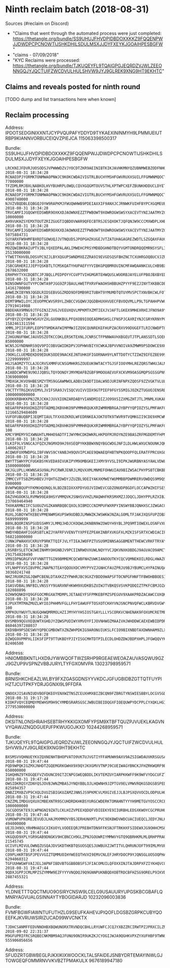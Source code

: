 Ninth reclaim batch (2018-08-31)
================================

Sources (#reclaim on Discord)
- "Claims that went through the automated process were just completed: https://thetangle.org/bundle/SS9UHUJFHVDPIDBDOXXKKZ9FQQENPWJJDWDPCPCNOWTIJSHKDHILSDULMSXJJDYFXEYKJGOAIHPESBGFW"
- "claims - 07/09/2018"
- "KYC Reclaims were processed: https://thetangle.org/bundle/TJKUQEYFL9TQAIGPGJEQRDZVJWLZEEONNGQJYJQCTUIFZWCDVULHULSHVW9JYJ9GLREK9XNG9HT9EKHTC"

Claims and reveals posted for ninth round
------------------------------------------

[TODO dump and list transactions here when known]


Reclaim processing
------------------

Address: IPDOTSEDGINIXXNTJCYPVQUPAFYDDYD9TYKAEXININMYH9LPMMUEIUTRBP9KIANNVORBUCEIQVZPIEJCA    115063398500317

Bundle:  SS9UHUJFHVDPIDBDOXXKKZ9FQQENPWJJDWDPCPCNOWTIJSHKDHILSDULMSXJJDYFXEYKJGOAIHPESBGFW

    LRCKNIJFDVRJUOSODSJVPWWWDZVJYOCDTZKR9AEINIBTKIKJAVHKMNYQZUBNMWEBZODFNHORJKACA9999    2018-08-31 18:34:28    RCNAEOPJYORMKTONMWAOPNWJC9KOKCWDAIVIGTRLBUCHYMSHFGWVRUXXSUILFFGMWNMQOCTPHQNCXXL99    77000000
    TFZDMLRMJBXLNABKOLHVYBUHRPLOWQLCQVXGQGMTOUVSTHLXPTWPCXEFZBUNKHDDUCLDYETFYSSHZ9999    2018-08-31 18:34:28    RCNAEOPJYORMKTONMWAOPNWJC9KOKCWDAIVIGTRLBUCHYMSHFGWVRUXXSUILFFGMWNMQOCTPHQNCXXL99    4900740000
    NJVZVBQDBLEQBGQJ9YW9RAPKMJFWUQWHWB9PDEIAXXIF9ANXJCJRNWKFUIHFBYPCXGQMEUEOWWBEZ9999    2018-08-31 18:34:28    TRVCAMFIJGQGWYEDSWBR9OXKXDJAOWNXEZZTPWBOWT9XOWROGWSWSYXACEVTYNIJAATMYZCM9J9QEP9YA    10000000
    AH9VUKHZSYEMXTOUTZRIZGUGTIQBDOVWAR9QFECBTRSJESQXOKTJQFQNJW9CCCMXWDPLXHBJRGLF99999    2018-08-31 18:34:28    TRVCAMFIJGQGWYEDSWBR9OXKXDJAOWNXEZZTPWBOWT9XOWROGWSWSYXACEVTYNIJAATMYZCM9J9QEP9YA    5075884731
    SUYARXFW9HMFBXRDTGOWUQJJVTNQUDSJPOPGHZKUGEJVTZATUHAGAGREZWDTLSZGQAXFAUCMORKCZ9999    2018-08-31 18:34:28    MOZQWIBKRAIUPTVJBLYQXEDPALAKLIMWEHCPRSYMDBDGHNOTBQYVGMTONDRQQEMRNSYSFLISADL9LYYXZ    25130000000
    YTWETTKHVBLDOSVPC9ZJLBYXQGUPSWNDMXEZZRA9I9EVGDSQSFBHZNCTCXUHRGOQBUCVJZRXSDQU99999    2018-08-31 18:34:28    JSBCGRHERIJJEPYQSKBTLTCMSKQATYHUPAEFYYVIBKGPQBMROUINCMFAWQAANKCULCHB9BXVDMPQBOINW    2678632000
    ERHPHYTYXCDQBTCJPJBQLLPEDPOYYCGVPTVIHGMGRTEHWQUSLWUORBJAYELUFPBOJBXBYEDOGWWC99999    2018-08-31 18:34:28    NINSOWNFGUTVYPCOWTA9PJGG9ZPJBAULHWETPXRVFWAOHSHBBUHZPYYF9EZJINYTXKBBCDETRZXO9UAFD    14161700000
    AHWEZKIBYN9JQGDLRIDSEBVGGZRDD9DFDMB9RITUBHT9YMUMDTQTUYMVSPCTXNVBKCWLFOTUJTKZZ9999    2018-08-31 18:34:28    DEMT9MWILOYCJEUOPMCWVSR9YLZHBCCVGQWVJQGDBHUXHVUECFBVOQVMLLP9LTGPAHHPVWGAMEZIGNFLA    27919414988
    BBDEHAX9MNG9JTFGINJZJVGJVEEUXQVLMPKMTXZMTIEXJVJAFTLGKEX9MHEXRHIJFNO9A9YGF9UGZ9999    2018-08-31 18:34:28    GPYBYZCQYOWYWSXUYZXLGUONKBULPFQXOB9IOQEADMHSHSLCFNSPJCAXRIYNJCGRYKRNYPGZVGMSYMCJC    1582461311594
    XMMLJPIIFURPLEOP9T9MDKAFWIMPMWJIZQ9CQUNREKEFHUPZACRXV99DUGEFTLRICNWDPTGRBTLAA9999    2018-08-31 18:34:28    ZJHGUNUFNWCJAUVDSZOTKCCOKLERSKTEXNLJCNRSCTFPNNWAVHXBGEUTJTPLANSSDTLSOEH9FESUMNEND    85000000
    WCNSJGYNDNHRS9QV9PICOBVGWIDKDPVJOPHWVBIYXCWKAJBPVVNOIVA9ZMWM9PSDOWCE9XHEISYXA9999    2018-08-31 18:34:28    J9OKLCLUEMDEKDO9EDUKSODE9NACKEJNTUHKOFIGORNAH9YLNTTDOTYCTZIWZ9IFEZBE999VAOXAHIDOB    12299999997
    HGJSAOMZYTCLAJECRVSXMMFUCNSGMHKRSZOUEUK9WTACYTGJSFIOOYMHLREZQRSTWHUJALMPUVVZA9999    2018-08-31 18:34:28    AIABDCWPWE9U9OJJQBSLTQYOONOYJMYMOAFBZGBF9MOOUAEVUFXCKVM9OASGMQPSGSSGPN9KDJSBTZJPY    3369000000
    TMDXGKJKVO9HBESMZYTMS9GGAWMWOLADBVZA9DTIOALW9DJURINFNPXZQOSF9ZZVGKTVLULFAPQIA9999    2018-08-31 18:34:28    V9CTTYTRGIKVUIMVLJVIFSRA9JVISQCVUIVVIDX9GTPIEF9FGYSSMIGJOZKZTUGUOJENSRDLZUBQTQGMX    1000000000000
    QOOKKRBHKKPNJZRJCKHJJUVXIONZARDABYVIANDMIQIZJO99XSIZXMGZHTJTLJMNMLXUKAFFOJPP99999    2018-08-31 18:34:28    NEGAFRPA99XDKQZFOTADMQJKBVHKO9PVMMHRQUKXRIWMRMBRGAJYBPYYQPIOZYSLPMFAKFGQHFIULFEND    12166529484609
    VUFOFUBUQBPIJEQMTIAULTFXXOZKROLWFEDRNKEAJOKTOTK9TWVR9TVQMKGII9CDE9XMCWM9DTKKZ9999    2018-08-31 18:34:28    NEGAFRPA99XDKQZFOTADMQJKBVHKO9PVMMHRQUKXRIWMRMBRGAJYBPYYQPIOZYSLPMFAKFGQHFIULFEND    100
    KMCY9MEMY9IXWNUHTLMHHO9ADTFIJWYMHCDKDWKRLHKPOFMJROYNZE9BASZRFMGDEMTFHPNVZMJV99999    2018-08-31 18:34:28    ELKIF9LVSNGCAJFQZXJNGMXD9HJ9XSEQPYKKBBWXNQYBGCWDGJNFILDLHWLWXUCNOUNKJQKFGMAXNHPCA    140062017
    ACQWUFUXMWDPGLIBFVWVS9CYANBJH9QUVIPCAEE9QWAEQFHBTNPKQOOPFQLERATFPRCUXGOPHLET99999    2018-08-31 18:34:28    BWYTTSWHYPCFUGKBSYKVEDA9IVUKIPYM9OMBGKEIJXMY9YVSLI9IPKJWURBNYASYAHLVDWLPRBNCXDYQX    15000000000
    NKJGLUPLLHKWNSASU9ALPVCRWRJENRJLMQVXXMLMNMEFOHWUIAU9BIZWSACPHYPSBTCBKBE9DAV9A9999    2018-08-31 18:34:28    ZMMCCVFTSBZMSHBEVJYQHTGZDWDYJZUZBL9DEIYAKXKMWEYWUMMBBPDWMRERVOWDQS9M9QSIMUKFRKREA    5000000
    BVWPWQBQUPYFKMKHQONQL9LBDZBIDXXXPDYUOJVIDWEVCGDZONUDPBGDFLOCCAPWZHIFSESJOFTN99999    2018-08-31 18:34:28    DAZVHGOOKSLRVMW99EA9HSYVMMQVKJSNHSVVHZLMAQWHFKRSMXMZJJDQCLJDHYPPLRZXIBJBNLWPFJGBA    237069464940
    THXKARMNIIFCSUOUZVGZKANRBQBCQXOL9IBMICCNIMPUFWXRPYINSWYBBJQNHXSCJZWGACGQVCEN99999    2018-08-31 18:34:28    RUXLJGBOYWTKEBEVPMENWMSKUPSW9UDBDJLMWWZKJWSWKWJNZALGOMLTFJAKJXQSFUPZOBXJKWTVKZVEW    5699999999
    BB9LBQORINSPSUDSSHMYJLMMQJHDJCKOQWLDKNBN9WZOWOYH9YBLJPQ9MTIOWEXLOSNFVXUIUCLR99999    2018-08-31 18:34:28    9WDYHBDAHFIGGRSBTLWZJYAFRFVVENVTYXPFEZPEAKINBFXVKGFXLMZKISFSRTXCWDIACIFFZMCHOKZSA    568210000000
    CUNWJPWAHXVCKRUYP9RKTTQIFJVLYTIEAJWOFPZTUSU9MINNSAGGBMENTTHEWCVRKFTRYAYVWIIQZ9999    2018-08-31 18:34:28    LRSRBYSLETCWJWEINHMYOHGNBJV9PCIINRWOVXUWLNQYYVCJQKVNXKOBDGJ9AGVACO9AMCTATNSIDJAED    291754820490
    VM9IDPNGRGFVVFVNNTTTGIN9BMMEMCQCWBFNHZUWKIANOOUTKYCQCVQMNEKOILRDGLHWAZGQYBU9Z9999    2018-08-31 18:34:28    VFLNHPFXVSIBVPRCJNAPNJTEAYQQOUXDCVMYPYVZJGNHCFAUZPRJU9BJYBUMCLHYPAINUQANPLFQXBDBC    30360241748
    NHZJRUORZGGJQWPCBENLDTAXKZZYPWHRJBC9GXZYBDD9WAPSFTOCNPGFHNFTFBWOHBBOESITTDZGA9999    2018-08-31 18:34:28    IGASVDBAL9NFBILVNSSYY9UARXNFHKWH9XUDKBSZUIWJTVBKQSVSVKPQDQIZTPKFCBMJOZAHNGDAJQXDW    182088896
    OZHW9QNKDYQ9GFGOCMRGXATMDMPLJETAAEYFSFPMKEBFMZSPEGUV9XAAKPRDZACAWCCUXQKASAKRA9999    2018-08-31 18:34:28    EJPUXTMTMAZMUZLWYIOJPHHMVFGLLFHYIAWUFFTOSXOTCKHYVNJSNCPNVQFWCLKBRVDVGWYRCUAZIBWDD    100
    XMPKOUYWUYTLNUGQHWQMRMOLHZIJMYHYYHSIOSTGAYLLLYSCORKVCNHENAK9FOXUMCRETMEK9KJX99999    2018-08-31 18:34:28    QVSMB99QGVXEQUWTXGHDJYZQWSPUDIWYXMVOYFIJOVNHWOZMAAIVHJWHDDWCAEXEWBIDPDRUSTRDGPYCZ    86046397288037
    EKD9BH9PSDESWVYQPBCGMBOWTXZNZWHPDKIG9ARONUIUKSLFCIO9BIXNBDTAXDWNHAM9ZLXZKVGNZ9999    2018-08-31 18:34:28    DZWQG9VPMPXLIIKSFIPT9TTUKBDYPJIYISGCMHTDTPILECDLOHDZDWJBDPXHPLJFGWQQVYKXWHBTTQSYX    82406500

Address: HNIOMBBKNTLHXD9JYWWQOFTWZSRHP9RGEAEWEOAZAUVASQWU9GZJ9GZUP9VSPNZVBBJURYLTYFGXOMVPA    13023798959571

Bundle:  BRNISHKCHEAZLWLBY9FXZGASGDNSYYVKDCJGFUGBIDBZGTTQTFUYPIHZTJCUTPKFYDRJGGNXI9L9FFDFA

    QNOOXJISAVNIUDVBOFQKEOYENXWZTNSZCEUXHMXBIZBCQN9FZBRGTYNSWIESBBYLOCGVSGDPARIHZ9999    2018-08-31 19:17:20    KIOKFVQYCEQMQYMEWHSM9H9CYMMDSRARSGSCJWBUIBEIDQGXFIOEQUWPYDCPPLCYXQKLHGIDLNTXOHA9D    2779530000000

Address: DKSITNLONSHRAIHSEBTRHYKKIGXOMFYPSM9XTBFTQUZPJVUEKLKAGVNVYQAWJZNQDGUEPJFPKWUGOJKXD    10244268959571

Bundle:  TJKUQEYFL9TQAIGPGJEQRDZVJWLZEEONNGQJYJQCTUIFZWCDVULHULSHVW9JYJ9GLREK9XNG9HT9EKHTC

    BXSMSVVQHNUEYKVZQXNENHTBHOPVATO9VKTUJVGTIYFFAMUWH9AXV9AZSIGWDAUVKRSGUSAKVTEXZ9999    2018-08-31 19:47:44    PQD9WPQKIGZMXJNHDTZGQEMGRKGWHX9X9QYJKXGMVVTNPJ9CUEIWAGYBNCKJFHZRKWQRF9BXDMGVAKUTX    650000000
    IGHQHNZ9TKOGQEFVZVDUNCD9ITZCNPGSWEQBDDLIKVTEMZUYIARPKKWFF9K9WFVYDGCUFZTF9KZYA9999    2018-08-31 19:47:44    OWSIDKRQSYZDNYQSJOVBJWNZMBASJYNQYBBLOJLHQWNH9JZPTGV9ELVMWVRQKGSDGSBSPEDXCGSQNLXHD    825894357
    QNBZIMXBZVP9CXQLDVUZSBIGKUZAMZJNNSJS9PKMCVLMXGIVEJJLBJPSXQVVOCDLODPULHOBJAXDA9999    2018-08-31 19:47:44    CNZZMLIMDGVQXUXCMBEXNTR9SCUHDRDKHKBSYURGCWDERKTOMAHNTYYYH9METGVYOSCCRCEI9FCRUCJQC    1000000000
    JGCGDOSKTE9JLWPNGNI9ZATLCKLHIZVPEEXQDQFVDIEEKYE9IIURBHLEDSXKWOYCGCPRUHUGLZNGA9999    2018-08-31 19:47:44    VUMOWPVPKOREJEVUDJLHAJMXMMOVYBSJERHUNXMTLPVC9EKBWDVWDCUACIUEQCLJEDYJNLKNEKZMUXTZX    494000000
    UEJDJH9OLYRHMHAEGCXIKUOYLVOOEEQRJPREBHTDN9FFKSNJFTRKHXFSIDEWXJG9OHHCMSQJ9ADKA9999    2018-08-31 19:47:44    VKGQUD9XPLYGR9GAB9DNGKV9HCBNCCH9GLZPNJGOUWRIYMMWVYGTQ9QBRHKMLMLQRHPPRAQ9AQBSXLCNZ    21545745
    UCIVFLMIVULOWNQZUSQAJDVSKDTHKBTQSUOSQESJUWBUXZJWTITVLQHRUNJOFT99IMLMYUFPRGULZ9999    2018-08-31 19:47:44    CO9PLHKRTBSPJPEVVGIZTQMMUOIHYWEEQTHVXI9EMVCNLEFJHRYDOCP9YJQNSGLUOSOQPHAXTBGI9QYR9    6294060312
    TGFUUHWGWFVAIJELJAPNFIBDVBTGGBBOBSFSJFIACOMUILQFOXXINJTAJDRPXFZIYKHQVCONRPDC99999    2018-08-31 19:47:44    9QDXJGPPJCMLMPZSZYMMW9EZFYYYVNQDQJ9Q9GNNPUKNBQDXOBTRDCBFHZSG9ORELP9IKVDOTRJIWKZBX    2887455321

Address: YLDNIETTTQQCTMUO9OSIRYCNSW9LCELG9USAUURYUPGSKBCGBAFLQMNRYAGVUALGSINNAYTYBOGIDARJD    10232096003836

Bundle:  FVMFBGWFIAWNTUFUTHZLG9SEUFKAHEVJPIQOFLDGSBZGRPKCUBYQOEEFKJKVRUWSIRIZUCAD99WVCNKTX

    TJDHCSANMFFEDVNNOHBXBQWUNORXTRVNDQCBHLLRYUWFCJCQJYXBZZRCIRWTPZJPRXCILZNENEES99999    2018-09-02 22:31:37    M9GFUPRIFRCSRQBECNKMBM9AQJFUNU9ONIR9UKZKJCYOGIJWJA9QGHKVPXZYXUFHBF9TWNOJQCXSCLULB    555906056656

Address: SFUDZRTGBWBEGLPJKXIKIXWOOCKLTALSFAIDEJSNBYDRTEMAYINWLGJTOWGEQFOMMRNVVKVBZTPMAKULX    9676189947180
